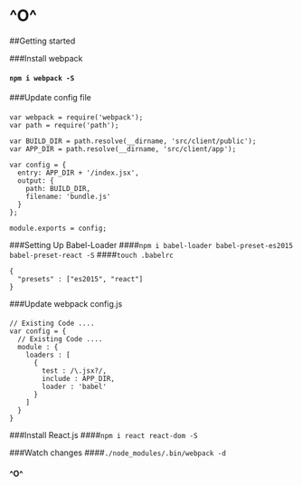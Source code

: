 # ^O^

##Getting started

###Install webpack
#### `npm i webpack -S`

###Update config file
####
```
var webpack = require('webpack');
var path = require('path');

var BUILD_DIR = path.resolve(__dirname, 'src/client/public');
var APP_DIR = path.resolve(__dirname, 'src/client/app');

var config = {
  entry: APP_DIR + '/index.jsx',
  output: {
    path: BUILD_DIR,
    filename: 'bundle.js'
  }
};

module.exports = config;
```

###Setting Up Babel-Loader
####```npm i babel-loader babel-preset-es2015 babel-preset-react -S```
####`touch .babelrc`
```
{
  "presets" : ["es2015", "react"]
}
```

###Update webpack config.js
####
```
// Existing Code ....
var config = {
  // Existing Code ....
  module : {
    loaders : [
      {
        test : /\.jsx?/,
        include : APP_DIR,
        loader : 'babel'
      }
    ]
  }
}
```

###Install React.js
####```npm i react react-dom -S```


###Watch changes
####`./node_modules/.bin/webpack -d`

#### ^O^
